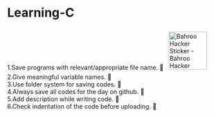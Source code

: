 # Learning-C

1.Save programs with relevant/appropriate file name. :bookmark:                                        <img src="https://c.tenor.com/lNtmoshuUI8AAAAi/bahroo-hacker.gif" width="88" height="88" alt="Bahroo Hacker Sticker - Bahroo Hacker Panda Stickers" style="max-width: 104px; background-color: unset; margin: 8px;">                     \
2.Give meaningful variable names. :thought_balloon:\
3.Use folder system for saving codes. :open_file_folder:\
4.Always save all codes for the day on github. :floppy_disk:\
5.Add description while writing code. :memo:\
6.Check indentation of the code before uploading. :checkered_flag:
